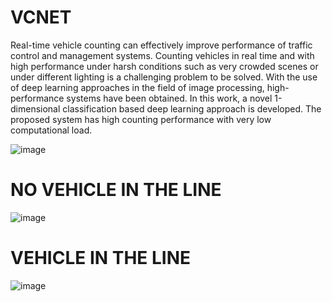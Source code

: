 # VCNET

Real-time vehicle counting can effectively improve performance of traffic control and management systems. Counting vehicles in real time and with high performance under harsh conditions such as very crowded scenes or under different lighting is a challenging problem to be solved. With the use of deep learning approaches in the field of image processing, high-performance systems have been obtained. In this work, a novel 1-dimensional classification based deep learning approach is developed. The proposed system has high counting performance with very low computational load.

![image](https://user-images.githubusercontent.com/56585669/155889785-a5c61af9-79f6-4ed9-83ee-ce14fa2cb7cb.png)

# NO VEHICLE IN THE LINE
![image](https://user-images.githubusercontent.com/56585669/155890010-bf0d6961-93ca-40da-aab4-f0cc8d6d76f5.png)


# VEHICLE IN THE LINE
![image](https://user-images.githubusercontent.com/56585669/155889913-b66a192d-0435-4465-9d09-090571ae078f.png)

